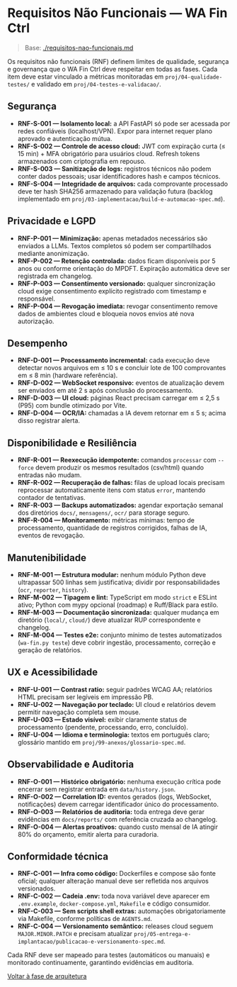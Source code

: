 <!-- proj/01-arquitetura/requisitos-nao-funcionais-spec.md -->
# Requisitos Não Funcionais — WA Fin Ctrl

> Base: [./requisitos-nao-funcionais.md](./requisitos-nao-funcionais.md)

Os requisitos não funcionais (RNF) definem limites de qualidade, segurança e governança que o WA Fin Ctrl deve respeitar em todas as fases. Cada item deve estar vinculado a métricas monitoradas em `proj/04-qualidade-testes/` e validado em `proj/04-testes-e-validacao/`.

## Segurança
- **RNF-S-001 — Isolamento local:** a API FastAPI só pode ser acessada por redes confiáveis (localhost/VPN). Expor para internet requer plano aprovado e autenticação mútua.
- **RNF-S-002 — Controle de acesso cloud:** JWT com expiração curta (≤ 15 min) + MFA obrigatório para usuários cloud. Refresh tokens armazenados com criptografia em repouso.
- **RNF-S-003 — Sanitização de logs:** registros técnicos não podem conter dados pessoais; usar identificadores hash e campos técnicos.
- **RNF-S-004 — Integridade de arquivos:** cada comprovante processado deve ter hash SHA256 armazenado para validação futura (backlog implementado em `proj/03-implementacao/build-e-automacao-spec.md`).

## Privacidade e LGPD
- **RNF-P-001 — Minimização:** apenas metadados necessários são enviados a LLMs. Textos completos só podem ser compartilhados mediante anonimização.
- **RNF-P-002 — Retenção controlada:** dados ficam disponíveis por 5 anos ou conforme orientação do MPDFT. Expiração automática deve ser registrada em changelog.
- **RNF-P-003 — Consentimento versionado:** qualquer sincronização cloud exige consentimento explícito registrado com timestamp e responsável.
- **RNF-P-004 — Revogação imediata:** revogar consentimento remove dados de ambientes cloud e bloqueia novos envios até nova autorização.

## Desempenho
- **RNF-D-001 — Processamento incremental:** cada execução deve detectar novos arquivos em ≤ 10 s e concluir lote de 100 comprovantes em ≤ 8 min (hardware referência).
- **RNF-D-002 — WebSocket responsivo:** eventos de atualização devem ser enviados em até 2 s após conclusão do processamento.
- **RNF-D-003 — UI cloud:** páginas React precisam carregar em ≤ 2,5 s (P95) com bundle otimizado por Vite.
- **RNF-D-004 — OCR/IA:** chamadas a IA devem retornar em ≤ 5 s; acima disso registrar alerta.

## Disponibilidade e Resiliência
- **RNF-R-001 — Reexecução idempotente:** comandos `processar` com `--force` devem produzir os mesmos resultados (csv/html) quando entradas não mudam.
- **RNF-R-002 — Recuperação de falhas:** filas de upload locais precisam reprocessar automaticamente itens com status `error`, mantendo contador de tentativas.
- **RNF-R-003 — Backups automatizados:** agendar exportação semanal dos diretórios `docs/`, `mensagens/`, `ocr/` para storage seguro.
- **RNF-R-004 — Monitoramento:** métricas mínimas: tempo de processamento, quantidade de registros corrigidos, falhas de IA, eventos de revogação.

## Manutenibilidade
- **RNF-M-001 — Estrutura modular:** nenhum módulo Python deve ultrapassar 500 linhas sem justificativa; dividir por responsabilidades (`ocr`, `reporter`, `history`).
- **RNF-M-002 — Tipagem e lint:** TypeScript em modo `strict` e ESLint ativo; Python com mypy opcional (roadmap) e Ruff/Black para estilo.
- **RNF-M-003 — Documentação sincronizada:** qualquer mudança em diretório (`local/`, `cloud/`) deve atualizar RUP correspondente e changelog.
- **RNF-M-004 — Testes e2e:** conjunto mínimo de testes automatizados (`wa-fin.py teste`) deve cobrir ingestão, processamento, correção e geração de relatórios.

## UX e Acessibilidade
- **RNF-U-001 — Contrast ratio:** seguir padrões WCAG AA; relatórios HTML precisam ser legíveis em impressão PB.
- **RNF-U-002 — Navegação por teclado:** UI cloud e relatórios devem permitir navegação completa sem mouse.
- **RNF-U-003 — Estado visível:** exibir claramente status de processamento (pendente, processando, erro, concluído).
- **RNF-U-004 — Idioma e terminologia:** textos em português claro; glossário mantido em `proj/99-anexos/glossario-spec.md`.

## Observabilidade e Auditoria
- **RNF-O-001 — Histórico obrigatório:** nenhuma execução crítica pode encerrar sem registrar entrada em `data/history.json`.
- **RNF-O-002 — Correlation ID:** eventos gerados (logs, WebSocket, notificações) devem carregar identificador único do processamento.
- **RNF-O-003 — Relatórios de auditoria:** toda entrega deve gerar evidências em `docs/reports/` com referência cruzada ao changelog.
- **RNF-O-004 — Alertas proativos:** quando custo mensal de IA atingir 80% do orçamento, emitir alerta para curadoria.

## Conformidade técnica
- **RNF-C-001 — Infra como código:** Dockerfiles e compose são fonte oficial; qualquer alteração manual deve ser refletida nos arquivos versionados.
- **RNF-C-002 — Cadeia .env:** toda nova variável deve aparecer em `.env.example`, `docker-compose.yml`, `Makefile` e código consumidor.
- **RNF-C-003 — Sem scripts shell extras:** automações obrigatoriamente via Makefile, conforme políticas de `AGENTS.md`.
- **RNF-C-004 — Versionamento semântico:** releases cloud seguem `MAJOR.MINOR.PATCH` e precisam atualizar `proj/05-entrega-e-implantacao/publicacao-e-versionamento-spec.md`.

Cada RNF deve ser mapeado para testes (automáticos ou manuais) e monitorado continuamente, garantindo evidências em auditoria.

[Voltar à fase de arquitetura](README-spec.md)
